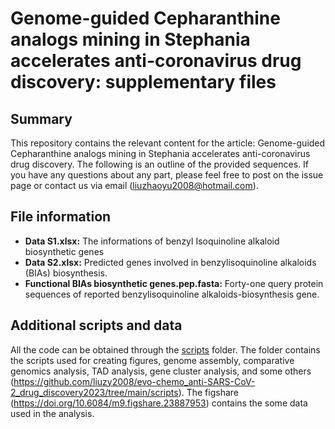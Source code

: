 # Genome-guided Cepharanthine analogs mining in Stephania accelerates anti-coronavirus drug discovery: supplementary files


## Summary

This repository contains the relevant content for the article: Genome-guided Cepharanthine analogs mining in Stephania accelerates anti-coronavirus drug discovery. The following is an outline of the provided sequences. If you have any questions about any part, please feel free to post on the issue page or contact us via email (liuzhaoyu2008@hotmail.com).

## File information


* **Data S1.xlsx:**   The informations of benzyl Isoquinoline alkaloid biosynthetic genes
* **Data S2.xlsx:**   Predicted genes involved in benzylisoquinoline alkaloids (BIAs) biosynthesis.
* **Functional BIAs biosynthetic genes.pep.fasta:**  Forty-one query protein sequences of reported benzylisoquinoline alkaloids-biosynthesis gene.


## Additional scripts and data
All the code can be obtained through the [scripts](./scripts/) folder. The folder contains the scripts used for creating figures, genome assembly, comparative genomics analysis, TAD analysis, gene cluster analysis, and some others (https://github.com/liuzy2008/evo-chemo_anti-SARS-CoV-2_drug_discovery2023/tree/main/scripts). The figshare (https://doi.org/10.6084/m9.figshare.23887953) contains the some data used in the analysis. 
